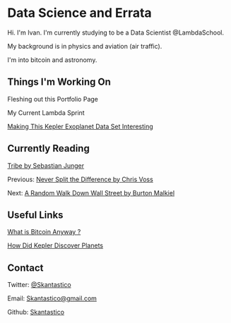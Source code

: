 #  Data Science and Errata

Hi. I'm Ivan. I'm currently studying to be a Data Scientist @LambdaSchool. 

My background is in physics and aviation (air traffic). 

I'm into bitcoin and astronomy.


## Things I'm Working On
Fleshing out this Portfolio Page

My Current Lambda Sprint

[Making This Kepler Exoplanet Data Set Interesting](https://data.world/markmarkoh/kepler-confirmed-planets)

## Currently Reading

[Tribe by Sebastian Junger](https://www.amazon.com/Tribe-Homecoming-Belonging-Sebastian-Junger-ebook/dp/B01BCJDSNI)

Previous: [Never Split the Difference by Chris Voss](https://www.amazon.com/Never-Split-Difference-Negotiating-Depended-ebook/dp/B014DUR7L2)

Next: [A Random Walk Down Wall Street by Burton Malkiel](https://www.amazon.com/Random-Walk-Down-Wall-Street/dp/0393330338)

## Useful Links

[What is Bitcoin Anyway ?](https://www.lopp.net/bitcoin-information.html)

[How Did Kepler Discover Planets](https://www.nasa.gov/mission_pages/kepler/overview/index.html)


## Contact

Twitter: [@Skantastico](https://twitter.com/Skantastico)  

Email: [Skantastico@gmail.com](mailto:Skantastico@gmail.com)

Github: [Skantastico](https://github.com/Skantastico)
